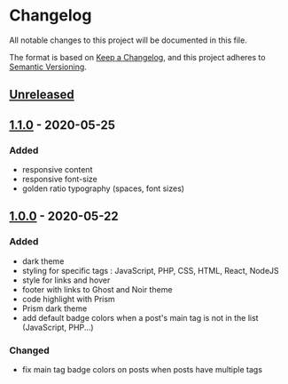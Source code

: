 # Changelog
All notable changes to this project will be documented in this file.

The format is based on [Keep a Changelog](https://keepachangelog.com/en/1.0.0/),
and this project adheres to [Semantic Versioning](https://semver.org/spec/v2.0.0.html).

## [Unreleased]

## [1.1.0] - 2020-05-25
### Added
- responsive content
- responsive font-size
- golden ratio typography (spaces, font sizes)

## [1.0.0] - 2020-05-22
### Added
- dark theme
- styling for specific tags : JavaScript, PHP, CSS, HTML, React, NodeJS
- style for links and hover
- footer with links to Ghost and Noir theme
- code highlight with Prism
- Prism dark theme
- add default badge colors when a post's main tag is not in the list (JavaScript, PHP...)

### Changed
- fix main tag badge colors on posts when posts have multiple tags

[Unreleased]: https://github.com/jeremyhalin/noir/compare/v1.1.0...HEAD
[1.0.0]: https://github.com/jeremyhalin/noir/releases/tag/v1.0.0
[1.1.0]: https://github.com/jeremyhalin/noir/releases/tag/v1.1.0